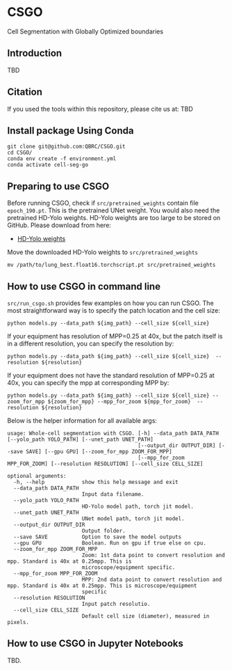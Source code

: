 # CSGO
Cell Segmentation with Globally Optimized boundaries

## Introduction
TBD

## Citation
If you used the tools within this repository, please cite us at:
TBD

## Install package Using Conda

```
git clone git@github.com:QBRC/CSGO.git
cd CSGO/
conda env create -f environment.yml 
conda activate cell-seg-go
```
## Preparing to use CSGO
Before running CSGO, check if `src/pretrained_weights` contain file `epoch_190.pt`. This is the pretrained UNet weight. You would also need the pretrained HD-Yolo weights. HD-Yolo weights are too large to be stored on GitHub. Please download from here:
<ul>
   <li> <a href="https://drive.google.com/file/d/131RQwmrQeonwuLr46L06gWZ8Jv60opSt/view?usp=share_link">HD-Yolo weights</a> </li>
</ul>

Move the downloaded HD-Yolo weights to `src/pretrained_weights`

```
mv /path/to/lung_best.float16.torchscript.pt src/pretrained_weights
```

## How to use CSGO in command line
`src/run_csgo.sh` provides few examples on how you can run CSGO. The most straightforward way is to specify the patch location and the cell size:
```
python models.py --data_path ${img_path} --cell_size ${cell_size}
```

If your equipment has resolution of MPP=0.25 at 40x, but the patch itself is in a different resolution, you can specify the resolution by:
```
python models.py --data_path ${img_path} --cell_size ${cell_size}  --resolution ${resolution}
```

If your equipment does not have the standard resolution of MPP=0.25 at 40x, you can specify the mpp at corresponding MPP by:
```
python models.py --data_path ${img_path} --cell_size ${cell_size} --zoom_for_mpp ${zoom_for_mpp} --mpp_for_zoom ${mpp_for_zoom}  --resolution ${resolution}
```

Below is the helper information for all available args:

```
usage: Whole-cell segmentation with CSGO. [-h] --data_path DATA_PATH [--yolo_path YOLO_PATH] [--unet_path UNET_PATH]
                                          [--output_dir OUTPUT_DIR] [--save SAVE] [--gpu GPU] [--zoom_for_mpp ZOOM_FOR_MPP]
                                          [--mpp_for_zoom MPP_FOR_ZOOM] [--resolution RESOLUTION] [--cell_size CELL_SIZE]

optional arguments:
  -h, --help            show this help message and exit
  --data_path DATA_PATH
                        Input data filename.
  --yolo_path YOLO_PATH
                        HD-Yolo model path, torch jit model.
  --unet_path UNET_PATH
                        UNet model path, torch jit model.
  --output_dir OUTPUT_DIR
                        Output folder.
  --save SAVE           Option to save the model outputs
  --gpu GPU             Boolean. Run on gpu if true else on cpu.
  --zoom_for_mpp ZOOM_FOR_MPP
                        Zoom: 1st data point to convert resolution and mpp. Standard is 40x at 0.25mpp. This is
                        microscope/equipment specific.
  --mpp_for_zoom MPP_FOR_ZOOM
                        MPP: 2nd data point to convert resolution and mpp. Standard is 40x at 0.25mpp. This is microscope/equipment
                        specific
  --resolution RESOLUTION
                        Input patch resolutio.
  --cell_size CELL_SIZE
                        Default cell size (diameter), measured in pixels.
```


## How to use CSGO in Jupyter Notebooks

TBD.